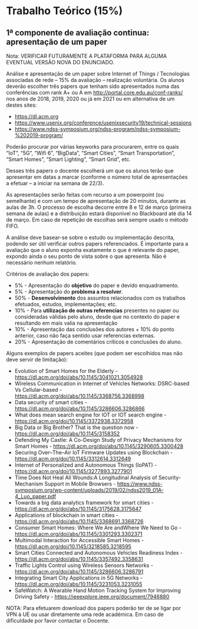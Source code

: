 # Trabalho Teórico (15%)

## 1ª componente de avaliação continua: apresentação de um paper
Nota: VERIFICAR FUTURAMENTE A PLATAFORMA PARA ALGUMA EVENTUAL VERSÃO NOVA DO ENUNCIADO.

Análise e apresentação de um paper sobre Internet of Things / Tecnologias associadas de rede – 15% da avaliação – realização voluntária.
Os alunos deverão escolher três papers que tenham sido apresentados numa das conferências com rank A+ ou A em http://portal.core.edu.au/conf-ranks/ nos anos de 2018, 2019, 2020 ou já em 2021 ou em alternativa de um destes sites:
- https://dl.acm.org
- https://www.usenix.org/conference/usenixsecurity19/technical-sessions
- https://www.ndss-symposium.org/ndss-program/ndss-symposium-%202019-program/


Poderão procurar por várias keyworks para procurarem, entre os quais “IoT”, “5G”, “Wifi 6”, “BigData”, “Smart Cities”, “Smart Transportation”, “Smart Homes”, “Smart Lighting”, “Smart Grid”, etc.

Desses três papers o docente escolherá um que os alunos terão que apresentar em datas a marcar (conforme o número total de apresentações a efetuar – a iniciar na semana de 22/3).

As apresentações serão feitas com recurso a um powerpoint (ou semelhante) e com um tempo de apresentação de 20 minutos, durante as aulas de 3h.
O processo de escolha decorre entre 8 e 12 de março (primeira semana de aulas) e a distribuição estará disponível no Blackboard até dia 14 de março. Em caso de repetição de escolhas será sempre usado o método FIFO.

A análise deve basear-se sobre o estudo ou implementação descrita, podendo ser útil verificar outros papers referenciados. É importante para a avaliação que o aluno exponha exatamente o que é relevante do paper, expondo ainda o seu ponto de vista sobre o que apresenta. Não é necessário nenhum relatório.

Critérios de avaliação dos papers:
- 5% - Apresentação do **objetivo** do paper e devido enquadramento.
- 5% - Apresentação do **problema a resolver**.
- 50% - **Desenvolvimento** dos assuntos relacionados com os trabalhos efetuados, estudos, implementações; etc.
- 10% - Para **utilização de outras referencias** presentes no paper ou consideradas válidas pelo aluno, desde que no contexto do paper e resultando em mais valia na apresentação
- 10% - Apresentação das conclusões dos autores + 10% do ponto anterior, caso não faça sentido usar referencias externas.
- 20% - Apresentação de comentários críticos e conclusões do aluno.


Alguns exemplos de papers aceites (que podem ser escolhidos mas não deve servir de limitação):
-	Evolution of Smart Homes for the Elderly - https://dl.acm.org/doi/abs/10.1145/3041021.3054928
-	Wireless Communication in Internet of Vehicles Networks: DSRC-based Vs Cellular-based - https://dl.acm.org/doi/abs/10.1145/3368756.3368998
-	Data security of smart cities - https://dl.acm.org/doi/abs/10.1145/3286606.3286866
-	What does mean search engine for IOT or IOT search engine - https://dl.acm.org/doi/10.1145/3372938.3372958
-	Big Data or Big Brother? That is the question now - https://dl.acm.org/doi/abs/10.1145/3158352
-	Defending My Castle: A Co-Design Study of Privacy Mechanisms for Smart Homes - https://dl.acm.org/doi/abs/10.1145/3290605.3300428
-	Securing Over–The–Air IoT Firmware Updates using Blockchain - https://dl.acm.org/doi/10.1145/3312614.3312649
-	Internet of Personalized and Autonomous Things (IoPAT) - https://dl.acm.org/doi/10.1145/3277893.3277901
-	Time Does Not Heal All Wounds:A Longitudinal Analysis of Security-Mechanism Support in Mobile Browsers - https://www.ndss-symposium.org/wp-content/uploads/2019/02/ndss2019_01A-4_Luo_paper.pdf
-	Towards a big data analytics framework for smart cities - https://dl.acm.org/doi/abs/10.1145/3175628.3175647
-	Applications of blockchain in smart cities - https://dl.acm.org/doi/abs/10.1145/3368691.3368726
-	Consumer Smart Homes: Where We Are andWhere We Need to Go - https://dl.acm.org/doi/abs/10.1145/3301293.3302371
-	Multimodal Interaction for Accessible Smart Homes - https://dl.acm.org/doi/10.1145/3218585.3218595
-	Smart Cities Connected and Autonomous Vehicles Readiness Index - https://dl.acm.org/doi/abs/10.1145/3357492.3358631
-	Traffic Lights Control using Wireless Sensors Networks - https://dl.acm.org/doi/abs/10.1145/3286606.3286791
-	Integrating Smart City Applications in 5G Networks - https://dl.acm.org/doi/abs/10.1145/3231053.3231055
-	SafeWatch: A Wearable Hand Motion Tracking System for Improving Driving Safety - https://ieeexplore.ieee.org/document/7946880

NOTA: Para efetuarem download dos papers poderão ter de se ligar por VPN à UE ou usar diretamente uma rede académica. Em caso de dificuldade por favor contactar o Docente.

